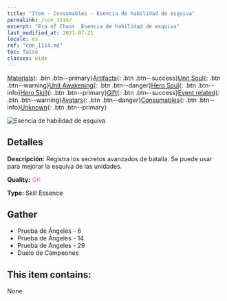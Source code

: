 ```yaml
---
title: "Item - Consumables - Esencia de habilidad de esquiva"
permalink: /con_1114/
excerpt: "Era of Chaos  Esencia de habilidad de esquiva"
last_modified_at: 2021-07-21
locale: es
ref: "con_1114.md"
toc: false
classes: wide
---
```

 [Materials](/ItemsES/){: .btn .btn--primary}[Artifacts](/ItemsES/Artifacts/){: .btn .btn--success}[Unit Soul](/ItemsES/UnitSoul/){: .btn .btn--warning}[Unit Awakening](/ItemsES/UnitAwakening/){: .btn .btn--danger}[Hero Soul](/ItemsES/HeroSoul/){: .btn .btn--info}[Hero Skill](/ItemsES/HeroSkill/){: .btn .btn--primary}[Gift](/ItemsES/Gift/){: .btn .btn--success}[Event related](/ItemsES/Events/){: .btn .btn--warning}[Avatars](/ItemsES/Avatars/){: .btn .btn--danger}[Consumables](/ItemsES/Consumables/){: .btn .btn--info}[Unknown](/ItemsES/Unknown/){: .btn .btn--primary}

 ![Esencia de habilidad de esquiva](/images/t/i_7005.png)

## Detalles
 **Descripción:** Registra los secretos avanzados de batalla. Se puede usar para mejorar la esquiva de las unidades.

 **Quality:** <span style="color: #DA70D6">OK</span>

 **Type:** Skill Essence

## Gather

*    Prueba de Ángeles - 6 
*    Prueba de Ángeles - 14 
*    Prueba de Ángeles - 29 
*    Duelo de Campeones 

## This item contains:

  None


